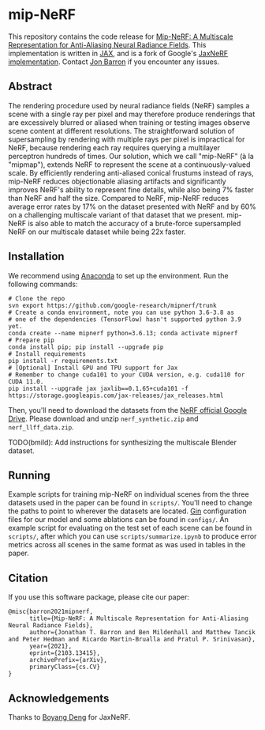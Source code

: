 # mip-NeRF

This repository contains the code release for
[Mip-NeRF: A Multiscale Representation for Anti-Aliasing Neural Radiance Fields](https://jonbarron.info/mipnerf/).
This implementation is written in [JAX](https://github.com/google/jax), and
is a fork of Google's [JaxNeRF implementation](https://github.com/google-research/google-research/tree/master/jaxnerf).
Contact [Jon Barron](https://jonbarron.info/) if you encounter any issues.

## Abstract

The rendering procedure used by neural radiance fields (NeRF) samples a scene
with a single ray per pixel and may therefore produce renderings that are
excessively blurred or aliased when training or testing images observe scene
content at different resolutions. The straightforward solution of supersampling
by rendering with multiple rays per pixel is impractical for NeRF, because
rendering each ray requires querying a multilayer perceptron hundreds of times.
Our solution, which we call "mip-NeRF" (à la "mipmap"), extends NeRF to
represent the scene at a continuously-valued scale. By efficiently rendering
anti-aliased conical frustums instead of rays, mip-NeRF reduces objectionable
aliasing artifacts and significantly improves NeRF's ability to represent
fine details, while also being 7% faster than NeRF and half the size. Compared
to NeRF, mip-NeRF reduces average error rates by 17% on the dataset presented
with NeRF and by 60% on a challenging multiscale variant of that dataset that
we present. mip-NeRF is also able to match the accuracy of a brute-force
supersampled NeRF on our multiscale dataset while being 22x faster.


## Installation
We recommend using [Anaconda](https://www.anaconda.com/products/individual) to set
up the environment. Run the following commands:

```
# Clone the repo
svn export https://github.com/google-research/mipnerf/trunk
# Create a conda environment, note you can use python 3.6-3.8 as
# one of the dependencies (TensorFlow) hasn't supported python 3.9 yet.
conda create --name mipnerf python=3.6.13; conda activate mipnerf
# Prepare pip
conda install pip; pip install --upgrade pip
# Install requirements
pip install -r requirements.txt
# [Optional] Install GPU and TPU support for Jax
# Remember to change cuda101 to your CUDA version, e.g. cuda110 for CUDA 11.0.
pip install --upgrade jax jaxlib==0.1.65+cuda101 -f https://storage.googleapis.com/jax-releases/jax_releases.html
```

Then, you'll need to download the datasets
from the [NeRF official Google Drive](https://drive.google.com/drive/folders/128yBriW1IG_3NJ5Rp7APSTZsJqdJdfc1).
Please download and unzip `nerf_synthetic.zip` and `nerf_llff_data.zip`.

TODO(bmild): Add instructions for synthesizing the multiscale Blender dataset.

## Running

Example scripts for training mip-NeRF on individual scenes from the three
datasets used in the paper can be found in `scripts/`. You'll need to change
the paths to point to wherever the datasets are located.
[Gin](https://github.com/google/gin-config) configuration files for our model
and some ablations can be found in `configs/`.
An example script for evaluating on the test set of each scene can be found
in `scripts/`, after which you can use `scripts/summarize.ipynb` to produce
error metrics across all scenes in the same format as was used in tables in the
paper.

## Citation
If you use this software package, please cite our paper:

```
@misc{barron2021mipnerf,
      title={Mip-NeRF: A Multiscale Representation for Anti-Aliasing Neural Radiance Fields},
      author={Jonathan T. Barron and Ben Mildenhall and Matthew Tancik and Peter Hedman and Ricardo Martin-Brualla and Pratul P. Srinivasan},
      year={2021},
      eprint={2103.13415},
      archivePrefix={arXiv},
      primaryClass={cs.CV}
}
```

## Acknowledgements
Thanks to [Boyang Deng](https://boyangdeng.com/) for JaxNeRF.
